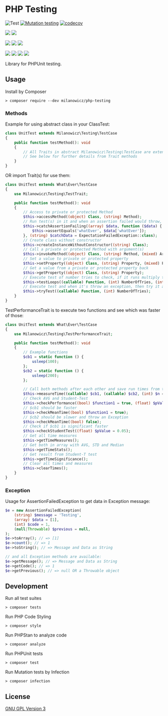 # PHP Testing
![Test](https://github.com/milanowicz/php-testing/workflows/Testing/badge.svg?branch=master)
[![Mutation testing](https://img.shields.io/endpoint?style=flat&url=https%3A%2F%2Fbadge-api.stryker-mutator.io%2Fgithub.com%2Fmilanowicz%2Fphp-testing%2Fmaster)](https://dashboard.stryker-mutator.io/reports/github.com/milanowicz/php-testing/master)
[![codecov](https://codecov.io/gh/milanowicz/php-testing/branch/master/graph/badge.svg?token=42G6ETI9NV)](https://codecov.io/gh/milanowicz/php-testing)

![](https://img.shields.io/packagist/php-v/milanowicz/php-testing)
![](https://img.shields.io/github/languages/top/milanowicz/php-testing)

![](https://img.shields.io/github/v/tag/milanowicz/php-testing)
![](https://img.shields.io/github/repo-size/milanowicz/php-testing)
![](https://img.shields.io/github/languages/code-size/milanowicz/php-testing)

![](https://img.shields.io/packagist/v/milanowicz/php-testing)
![](https://img.shields.io/packagist/dt/milanowicz/php-testing)
![](https://img.shields.io/packagist/dd/milanowicz/php-testing)
![](https://img.shields.io/packagist/dm/milanowicz/php-testing)


Library for PHPUnit testing.


## Usage

Install by Composer

```shell
> composer require --dev milanowicz/php-testing
```


### Methods

Example for using abstract class in your ClassTest:

```php
class UnitTest extends Milanowicz\Testing\TestCase
{
    public function testMethod(): void
    {
        // All Traits in abstract Milanowicz\Testing\TestCase are extends!
        // See below for further details from Trait methods
    }
}
```

OR import Trait(s) for use them:

```php
class UnitTest extends What\Ever\TestCase
{
    use Milanowicz\Testing\TestTrait;

    public function testMethod(): void
    {
        // Access to private or protected Method
        $this->accessMethod((object) Class, (string) Method);
        // Run test(s) in it and when an assertion failed would throw, see message and data for the reason
        $this->catchAssertionFailing((array) $data, function ($data) {
            $this->assertEquals('whatEver', $data['whatEver']);
        }, (string) $catchData = ExpectationFailedException::class);
        // Create class without constructor
        $this->createInstanceWithoutConstructor((string) Class);
        // Call a private or protected Method with argument(s)
        $this->invokeMethod((object) Class, (string) Method, (mixed) ArgumentsForMethod);
        // Set a value to private or protected property 
        $this->setProperty((object) Class, (string) Property, (mixed) PropertyValue);
        // Get a value from a private or protected property back
        $this->getProperty((object) Class, (string) Property);
        // Execute test of number tries to check, if it runs multiply times successfully
        $this->testLoops((callable) Function, (int) NumberOfTries, (int) NumberOfErrors);
        // Execute test and when it's throw an exception, then try it again
        $this->tryTest((callable) Function, (int) NumberOfTries);
    }
}

```

TestPerformanceTrait is to execute two functions and see which was faster of those:

```php
class UnitTest extends What\Ever\TestCase
{
    use Milanowicz\Testing\TestPerformanceTrait;

    public function testMethod(): void
    {
        // Example functions
        $cb1 = static function () {
            usleep(100);
        };
        $cb2 = static function () {
            usleep(200);
        };

        // Call both methods after each other and save run times from them
        $this->measureTime((callable) $cb1, (callable) $cb2, (int) $n = 20);
        // Check AVG and Student-Test
        $this->checkPerformance((bool) $function1 = true, (float) $pValue = 0.05);
        // $cb1 should be faster 
        $this->checkMeanTime((bool) $function1 = true);
        // $cb2 should be slower and throw an Exception 
        $this->checkMeanTime((bool) false);
        // Check if $cb1 is significant faster
        $this->checkStudentTest((float) $pValue = 0.05);
        // Get all time measures
        $this->getTimeMeasures();
        // Get both in array with AVG, STD and Median 
        $this->getTimeStats();
        // Get result from Student-T test 
        $this->getTimeSignificance();
        // Clear all times and measures
        $this->clearTimes(); 
    }
}
```


### Exception

Usage for AssertionFailedException to get data in Exception message:

```php
$e = new AssertionFailedException(
    (string) $message = 'Testing',
    (array) $data = [1],
    (int) $code = 1,
    (null|Throwable) $previous = null,
);
$e->toArray(); // => [1]
$e->count(); // => 1
$e->toString(); // => Message and Data as String

// and all Exception methods are available:
$e->getMessage(); // => Message and Data as String
$e->getCode(); // => 1
$e->getPrevious(); // => null OR a Throwable object
```


## Development

Run all test suites
```shell
> composer tests
```

Run PHP Code Styling
```shell
> composer style
```

Run PHPStan to analyze code
```shell
> composer analyze
```

Run PHPUnit tests
```shell
> composer test
```

Run Mutation tests by Infection
```shell
> composer infection
```


## License

[GNU GPL Version 3](http://www.gnu.org/copyleft/gpl.html)
